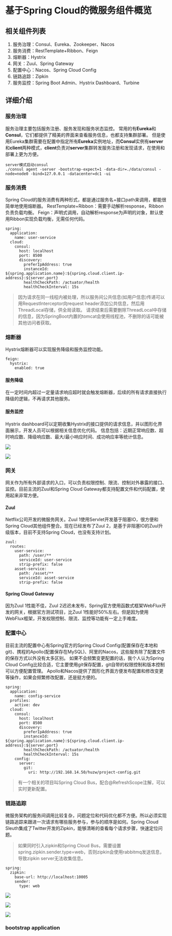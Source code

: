 # 基于Spring Cloud的微服务组件概览

## 相关组件列表

1. 服务治理：Consul、Eureka、Zookeeper、Nacos
2. 服务消费：RestTemplate+Ribbon、Feign
3. 熔断器：Hystrix
4. 网关：Zuul、Spring Gateway
5. 配置中心：Nacos、Spring Cloud Config
6. 链路追踪：Zipkin
7. 服务监控：Spring Boot Admin、Hystrix Dashboard、Turbine

## 详细介绍

### 服务治理

服务治理主要包括服务注册、服务发现和服务状态监控。
常用的有**Eureka**和**Consul**，它们都提供了精美的界面来查看服务信息，也都支持集群部署。
但是使用Eureka集群需要在配置中指定所有**Eureka**实例地址，而**Consul**实例有**server**和**client**两种模式，**client**负责对**server**集群转发服务注册和发现请求，在使用和部署上更为方便。

```code
server模式启动consul
./consul agent -server -bootstrap-expect=1 -data-dir=./data/consul -node=node0 -bind=127.0.0.1 -datacenter=dc1 -ui
```

### 服务消费

Spring Cloud的服务消费有两种形式，都是通过服务名+接口path来调用，都能很简单地使用熔断器。
RestTemplate+Ribbon：需要手动解析response，Ribbon负责负载均衡。
Feign：声明式调用，自动解析response为声明的对象，默认使用Ribbon实现负载均衡，无需任何代码。

```code
spring:
  application:
    name: user-service
  cloud:
    consul:
      host: localhost
      port: 8500
      discovery:
        preferIpAddress: true
        instanceId: ${spring.application.name}:${spring.cloud.client.ip-address}:${server.port}
        healthCheckPath: /actuator/health
        healthCheckInterval: 15s
```

> 因为请求在同一线程内被处理，所以服务间公共信息(如用户信息)传递可以用RequestInterceptor向request header添加公共信息，然后用ThreadLocal存储，供全局读取。
> 请求结束后需要删除ThreadLocal中存储的信息，因为SpringBoot内置的tomcat会使用线程池，不删除的话可能被其他访问者获取。

### 熔断器

Hystrix熔断器可以实现服务降级和服务监控功能。

```code
feign:
  hystrix:
    enabled: true
```

#### 服务降级

在一定时间内超过一定量请求响应超时就会触发熔断器，后续的所有请求直接执行降级的逻辑，不再请求其他服务。

#### 服务监控

Hystrix dashboard可以定期收集Hystrix的接口提供的请求信息，并以图形化界面展示，开发人员可以根据相关信息优化代码。
信息包括：近期正常响应数、超时响应数、降级响应数、最大/最小响应时间、成功响应率等统计信息。

![](https://miro.medium.com/max/1280/0*3-rQw1wkj-Zs5WHH.png)

![](https://lh6.googleusercontent.com/NXJRK08UXGovWbRx3-ffEJg4YWhx12k2Xet0bnu7NU5Pm9gq3yHcu_jLY8GRXmxh79YjTtg5dNUEAgZsdNVOa3pygc3ubX2XgEKur2oZEtQcmQ3Yh20)

### 网关

网关作为所有外部请求的入口，可以负责权限控制、限流、控制对外暴露的接口、监控。目前主流的Zuul和Spring Cloud Gateway都支持配置文件和代码配置，使用起来非常方便。

#### Zuul

Netflix公司开发的微服务网关。Zuul 1使用Servlet开发基于阻塞IO，很方便和Spring Cloud其他组件整合。现在已经发布了Zuul 2，是基于非阻塞IO的Zuul升级版本，目前不支持Spring Cloud，也没有支持计划。

```code
zuul:
  routes:
    user-service:
      path: /user/**
      serviceId: user-service
      strip-prefix: false
    asset-service:
      path: /asset/**
      serviceId: asset-service
      strip-prefix: false
```

#### Spring Cloud Gateway

因为Zuul 1性能不佳，Zuul 2迟迟未发布，Spring官方使用函数式框架WebFlux开发的网关，根据官方测试项目，比Zuul 1性能好50%左右。但是因为使用WebFlux框架，开发权限控制、限流、监控等功能有一定上手难度。

### 配置中心

目前主流的配置中心有Spring官方的Spring Cloud Config(配置保存在本地和git)、携程的Apollo(配置保存在MySQL)、阿里的Nacos，这些服务除了配置文件的保存方式以外没有太多区别。
如果不会频繁变更配置的话，我个人认为Spring Cloud Config比较合适，它主要使用git保存配置，git自带的权限控制和版本控制可以方便配置管理。
Apollo和Nacos提供了图形化界面方便发布配置和修改变更等操作，如果会频繁修改配置，还是挺方便的。

```code
spring:
  application:
    name: config-service
  profiles:
    active: dev
  cloud:
    consul:
      host: localhost
      port: 8500
      discovery:
        preferIpAddress: true
        instanceId: ${spring.application.name}:${spring.cloud.client.ip-address}:${server.port}
        healthCheckPath: /actuator/health
        healthCheckInterval: 15s
    config:
      server:
        git:
          uri: http://192.168.14.50/huzw/project-config.git
```

> 有一个相关的项目叫Spring Cloud Bus，配合@RefreshScope注解，可以实时更新配置。

### 链路追踪

微服务架构的服务间调用比较复杂，问题定位和代码优化都不方便。所以必须实现链路追踪来跟进一次请求有哪些服务参与，参与的顺序是如何。Spring Cloud Sleuth集成了Twitter开发的Zipkin，能够清晰的查看每个请求步骤，快速定位问题。
> 如果同时引入zipkin和Spring Cloud Bus，需要设置spring.zipkin.sender.type=web，否则zipkin会使用rabbitmq发送信息，导致zipkin server无法收集信息。

```code
spring:
  zipkin:
    base-url: http://localhost:10005
    sender:
      type: web
```

![](https://i.bmp.ovh/imgs/2019/07/c3f55f396d18fcf6.png)

![](https://i.bmp.ovh/imgs/2019/07/26aea81409d6ffe4.png)

![](https://i.bmp.ovh/imgs/2019/07/8b6a749c11613ece.png)

### bootstrap application

